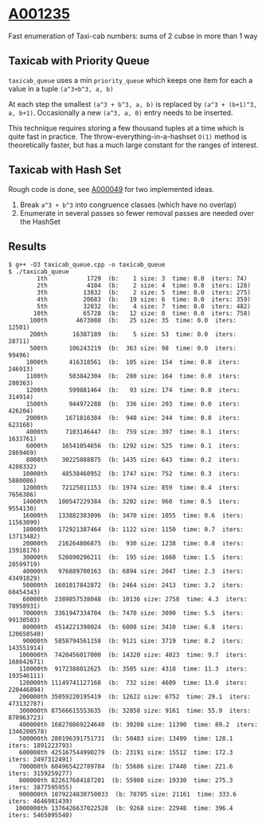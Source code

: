 # [A001235](https://oeis.org/A001235)

Fast enumeration of Taxi-cab numbers: sums of 2 cubse in more than 1 way

## Taxicab with Priority Queue
`taxicab_queue` uses a min `priority_queue` which keeps one item for each a value in a tuple `(a^3+b^3, a, b)`

At each step the smallest `(a^3 + b^3, a, b)` is replaced by `(a^3 + (b+1)^3, a, b+1)`.
Occasionally a new `(a^3, a, 0)` entry needs to be inserted.

This technique requires storing a few thousand tuples at a time which is quite fast in practice.
The throw-everything-in-a-hashset `O(1)` method is theoretically faster,
but has a much large constant for the ranges of interest.

## Taxicab with Hash Set

Rough code is done, see [A000049](../A000049/README.md) for two implemented ideas.

1. Break `a^3 + b^3` into congruence classes (which have no overlap)
1. Enumerate in several passes so fewer removal passes are needed over the HashSet

## Results

```
$ g++ -O3 taxicab_queue.cpp -o taxicab_queue
$ ./taxicab_queue
        1th           1729  (b:    1 size: 3  time: 0.0  iters: 74)
        2th           4104  (b:    2 size: 4  time: 0.0  iters: 128)
        3th          13832  (b:    2 size: 5  time: 0.0  iters: 275)
        4th          20683  (b:   19 size: 6  time: 0.0  iters: 359)
        5th          32832  (b:    4 size: 7  time: 0.0  iters: 482)
       10th          65728  (b:   12 size: 8  time: 0.0  iters: 758)
      100th        4673088  (b:   25 size: 35  time: 0.0  iters: 12501)
      200th       16387189  (b:    5 size: 53  time: 0.0  iters: 28711)
      500th      106243219  (b:  363 size: 98  time: 0.0  iters: 99496)
     1000th      416318561  (b:  105 size: 154  time: 0.0  iters: 246913)
     1100th      503842304  (b:  280 size: 164  time: 0.0  iters: 280363)
     1200th      599881464  (b:   93 size: 174  time: 0.0  iters: 314914)
     1500th      944972288  (b:  336 size: 203  time: 0.0  iters: 426204)
     2000th     1671816384  (b:  940 size: 244  time: 0.0  iters: 623168)
     4000th     7103146447  (b:  759 size: 397  time: 0.1  iters: 1633761)
     6000th    16541054656  (b: 1292 size: 525  time: 0.1  iters: 2869469)
     8000th    30225888875  (b: 1435 size: 643  time: 0.2  iters: 4288332)
    10000th    48538460952  (b: 1747 size: 752  time: 0.3  iters: 5880086)
    12000th    72125011153  (b: 1974 size: 859  time: 0.4  iters: 7656386)
    14000th   100547229384  (b: 3202 size: 960  time: 0.5  iters: 9554130)
    16000th   133882383096  (b: 3470 size: 1055  time: 0.6  iters: 11563099)
    18000th   172921387464  (b: 1122 size: 1150  time: 0.7  iters: 13713482)
    20000th   216264806875  (b:  930 size: 1238  time: 0.8  iters: 15918176)
    30000th   520890296211  (b:  195 size: 1660  time: 1.5  iters: 28599719)
    40000th   976889700163  (b: 6894 size: 2047  time: 2.3  iters: 43491829)
    50000th  1601017842872  (b: 2464 size: 2413  time: 3.2  iters: 60454343)
    60000th  2389857538048  (b: 10136 size: 2758  time: 4.3  iters: 78958931)
    70000th  3361947334704  (b: 7470 size: 3090  time: 5.5  iters: 99130503)
    80000th  4514221398024  (b: 6008 size: 3410  time: 6.8  iters: 120650540)
    90000th  5858794561158  (b: 9121 size: 3719  time: 8.2  iters: 143551914)
   100000th  7420456017000  (b: 14320 size: 4023  time: 9.7  iters: 168042671)
   110000th  9172388012625  (b: 3505 size: 4318  time: 11.3  iters: 193546111)
   120000th 11149741127168  (b:  732 size: 4609  time: 13.0  iters: 220446894)
   200000th 35059220195419  (b: 12622 size: 6752  time: 29.1  iters: 473132787)
   300000th 87566615553635  (b: 32858 size: 9161  time: 55.9  iters: 870963723)
   400000th 168270869224640  (b: 30208 size: 11390  time: 89.2  iters: 1346200578)
   500000th 280196391751731  (b: 50483 size: 13499  time: 128.1  iters: 1891223793)
   600000th 425167544990279  (b: 23191 size: 15512  time: 172.3  iters: 2497312491)
   700000th 604965422789784  (b: 55686 size: 17448  time: 221.6  iters: 3159259277)
   800000th 822617684187201  (b: 55908 size: 19330  time: 275.3  iters: 3877595955)
   900000th 1079224830750033  (b: 78705 size: 21161  time: 333.6  iters: 4646981439)
  1000000th 1376426637022528  (b: 9268 size: 22948  time: 396.4  iters: 5465095540)
```
